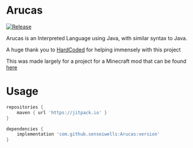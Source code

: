 # Arucas
[![Release](https://jitpack.io/v/senseiwells/Arucas.svg)](https://jitpack.io/#senseiwells/Arucas)

Arucas is an Interpreted Language using Java, with similar syntax to Java.

A huge thank you to [HardCoded](https://github.com/Kariaro) for helping immensely with this project

This was made largely for a project for a Minecraft mod that can be found [here](https://github.com/senseiwells/EssentialClient)

# Usage
```gradle
repositories {
    maven { url 'https://jitpack.io' }
}

dependencies {
    implementation 'com.github.senseiwells:Arucas:version'
}
```